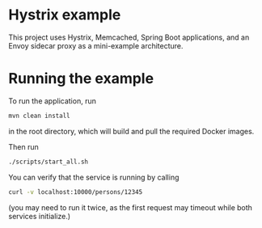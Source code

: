 # Hystrix example

This project uses Hystrix, Memcached, Spring Boot applications, and an Envoy sidecar proxy as a mini-example architecture. 

# Running the example

To run the application, run
```bash
mvn clean install
```
in the root directory, which will build and pull the required Docker images.

Then run
```bash
./scripts/start_all.sh
```

You can verify that the service is running by calling
```bash
curl -v localhost:10000/persons/12345
```

(you may need to run it twice, as the first request may timeout while both services initialize.)
